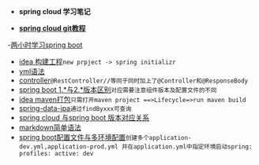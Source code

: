 - **spring cloud 学习笔记**

- [**spring cloud git教程**](https://github.com/forezp/SpringCloudLearning)

-[两小时学习spring boot](https://blog.csdn.net/forezp/article/details/61472783)
  * [idea 构建工程](#ideal_build)`new prpject -> spring initializr`
  * [yml语法](https://blog.csdn.net/vincent_hbl/article/details/75411243)
  * [controller]()`@RestController//等同于同时加上了@Controller和@ResponseBody`
  * [spring boot 1.*与2.*版本区别](https://blog.csdn.net/j3T9Z7H/article/details/79417470)`对应需要注意组件版本及配置文件的不同`
  * [idea maven打包](https://blog.csdn.net/qq_41823385/article/details/80366766)`只需打开maven project ==>Lifecycle=>run maven build`
  * [spring-data-jpa](https://www.cnblogs.com/dreamroute/p/5173896.html)`通过findByxxx可查询`
  * [spring cloud 与spring boot 版本对应关系](https://blog.csdn.net/ljj_9/article/details/78645267)
  * [markdown简单语法](https://www.jianshu.com/p/191d1e21f7ed)
  * [spring boot配置文件与多环境配置](https://blog.csdn.net/forezp/article/details/70437576)`创建多个application-dev.yml,application-prod.yml 并在application.yml中指定环境启动spring:
                                                                                                                                                          profiles:
                                                                                                                                                            active: dev`
  
  
  
  
  
  
  
  